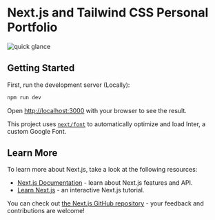 # Next.js and Tailwind CSS Personal Portfolio

![quick glance](https://user-images.githubusercontent.com/118537400/236890939-fdca7e0d-f2e3-4e74-901f-45f3229b9d76.gif)




## Getting Started

First, run the development server (Locally):

```bash
npm run dev
```

Open [http://localhost:3000](http://localhost:3000) with your browser to see the result.

This project uses [`next/font`](https://nextjs.org/docs/basic-features/font-optimization) to automatically optimize and load Inter, a custom Google Font.

## Learn More

To learn more about Next.js, take a look at the following resources:

- [Next.js Documentation](https://nextjs.org/docs) - learn about Next.js features and API.
- [Learn Next.js](https://nextjs.org/learn) - an interactive Next.js tutorial.

You can check out [the Next.js GitHub repository](https://github.com/vercel/next.js/) - your feedback and contributions are welcome!
